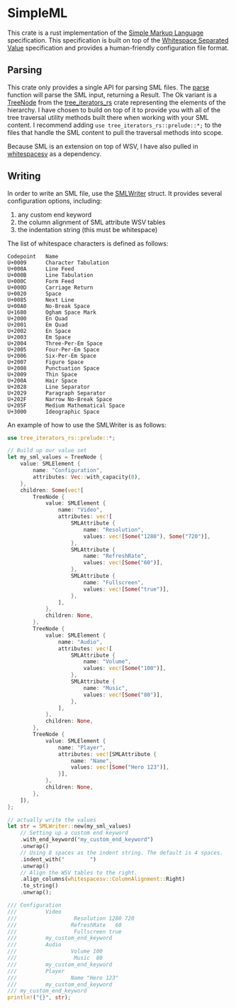 # SimpleML

This crate is a rust implementation of the [Simple Markup Language](https://www.simpleml.com/) specification. This specification is built on top of the [Whitespace Separated Value](https://www.whitespacesv.com/) specification and provides a human-friendly configuration file format.


## Parsing

This crate only provides a single API for parsing SML files. The [parse](https://docs.rs/simpleml/latest/simpleml/fn.parse.html) function will parse the SML input, returning a Result. The Ok variant is a [TreeNode](https://docs.rs/tree_iterators_rs/latest/tree_iterators_rs/prelude/struct.TreeNode.html) from the [tree_iterators_rs](https://crates.io/crates/tree_iterators_rs) crate representing the elements of the hierarchy. I have chosen to build on top of it to provide you with all of the tree traversal utility methods built there when working with your SML content. I recommend adding `use tree_iterators_rs::prelude::*;` to the files that handle the SML content to pull the traversal methods into scope.

Because SML is an extension on top of WSV, I have also pulled in [whitespacesv](https://crates.io/crates/whitespacesv) as a dependency.


## Writing

In order to write an SML file, use the [SMLWriter](https://docs.rs/simpleml/latest/simpleml/struct.SMLWriter.html) struct. It provides several configuration options, including:
1. any custom end keyword
2. the column alignment of SML attribute WSV tables
3. the indentation string (this must be whitespace)

The list of whitespace characters is defined as follows:
```text
Codepoint 	Name
U+0009 	    Character Tabulation
U+000A 	    Line Feed
U+000B 	    Line Tabulation
U+000C 	    Form Feed
U+000D 	    Carriage Return
U+0020 	    Space
U+0085 	    Next Line
U+00A0 	    No-Break Space
U+1680 	    Ogham Space Mark
U+2000 	    En Quad
U+2001 	    Em Quad
U+2002 	    En Space
U+2003 	    Em Space
U+2004 	    Three-Per-Em Space
U+2005 	    Four-Per-Em Space
U+2006 	    Six-Per-Em Space
U+2007 	    Figure Space
U+2008 	    Punctuation Space
U+2009 	    Thin Space
U+200A 	    Hair Space
U+2028 	    Line Separator
U+2029 	    Paragraph Separator
U+202F 	    Narrow No-Break Space
U+205F 	    Medium Mathematical Space
U+3000 	    Ideographic Space
```

An example of how to use the SMLWriter is as follows:
```rust
use tree_iterators_rs::prelude::*;

// Build up our value set
let my_sml_values = TreeNode {
    value: SMLElement {
        name: "Configuration",
        attributes: Vec::with_capacity(0),
    },
    children: Some(vec![
        TreeNode {
            value: SMLElement {
                name: "Video",
                attributes: vec![
                    SMLAttribute {
                        name: "Resolution",
                        values: vec![Some("1280"), Some("720")],
                    },
                    SMLAttribute {
                        name: "RefreshRate",
                        values: vec![Some("60")],
                    },
                    SMLAttribute {
                        name: "Fullscreen",
                        values: vec![Some("true")],
                    },
                ],
            },
            children: None,
        },
        TreeNode {
            value: SMLElement {
                name: "Audio",
                attributes: vec![
                    SMLAttribute {
                        name: "Volume",
                        values: vec![Some("100")],
                    },
                    SMLAttribute {
                        name: "Music",
                        values: vec![Some("80")],
                    },
                ],
            },
            children: None,
        },
        TreeNode {
            value: SMLElement {
                name: "Player",
                attributes: vec![SMLAttribute {
                    name: "Name",
                    values: vec![Some("Hero 123")],
                }],
            },
            children: None,
        },
    ]),
};

// actually write the values
let str = SMLWriter::new(my_sml_values)
    // Setting up a custom end keyword
    .with_end_keyword("my_custom_end_keyword")
    .unwrap()
    // Using 8 spaces as the indent string. The default is 4 spaces.
    .indent_with("        ")
    .unwrap()
    // Align the WSV tables to the right.
    .align_columns(whitespacesv::ColumnAlignment::Right)
    .to_string()
    .unwrap();

/// Configuration
///         Video
///                  Resolution 1280 720
///                 RefreshRate   60
///                  Fullscreen true
///         my_custom_end_keyword
///         Audio
///                 Volume 100
///                  Music  80
///         my_custom_end_keyword
///         Player
///                 Name "Hero 123"
///         my_custom_end_keyword
/// my_custom_end_keyword
println!("{}", str);
```